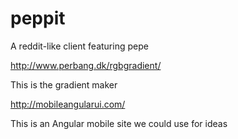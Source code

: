 # peppit
A reddit-like client featuring pepe

http://www.perbang.dk/rgbgradient/

This is the gradient maker

http://mobileangularui.com/

This is an Angular mobile site we could use for ideas
